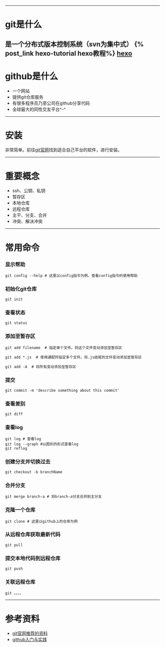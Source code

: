 
------
# git是什么
是一个分布式版本控制系统（svn为集中式）
{% post_link hexo-tutorial  hexo教程%}
[hexo](hexo-tutorial.md) 
------
# github是什么
- 一个网站
- 提供git仓库服务
- 有很多程序员乃至公司在github分享代码
- 全球最大的同性交友平台^-^

------
# 安装
非常简单。前往[git官网](https://git-scm.com/)找到适合自己平台的软件，进行安装。


------
# 重要概念

- ssh、公钥、私钥
- 暂存区
- 本地仓库
- 远程仓库
- 主干、分支、合并
- 冲突、解决冲突


------
# 常用命令

### 显示帮助
```
git config --help # 这里以config指令为例，查看config指令的使用帮助 
```

### 初始化git仓库
```
git init
```

### 查看状态
```
git status 
```

### 添加至暂存区
```
git add filename  # 指定单个文件。将这个文件变动添加至暂存区

git add *.js  # 使用通配符指定多个文件。将.js结尾的文件变动添加至暂存区

git add -A  # 将所有变动添加至暂存区
```

### 提交
```
git commit -m 'describe something about this commit'
```

### 查看差别
```
git diff
```

### 查看log
```
git log # 查看log
git log --graph #以图形的形式查看log
git reflog 
``` 

### 创建分支并切换过去
```
git checkout -b branchName
```

### 合并分支
```
git merge branch-a # 将branch-a分支合并到主分支 
```

### 克隆一个仓库
```
git clone # 这里以github上的仓库为例
```

### 从远程仓库获取最新代码
```
git pull
```

### 提交本地代码到远程仓库
```
git push
```

### 关联远程仓库
```
git 。。。。
```


------
# 参考资料
- [git官网推荐的资料](https://git-scm.com/doc)
- [github入门与实践](https://book.douban.com/subject/26462816/)